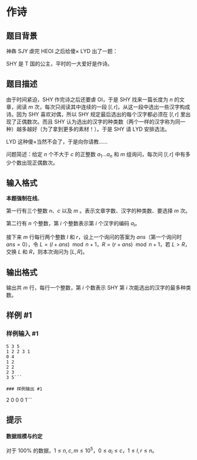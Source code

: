 # 作诗

## 题目背景

神犇 SJY 虐完 HEOI 之后给傻× LYD 出了一题：

SHY 是 T 国的公主，平时的一大爱好是作诗。

## 题目描述

由于时间紧迫，SHY 作完诗之后还要虐 OI，于是 SHY 找来一篇长度为 $n$ 的文章，阅读 $m$ 次，每次只阅读其中连续的一段 $[l,r]$，从这一段中选出一些汉字构成诗。因为 SHY 喜欢对偶，所以 SHY 规定最后选出的每个汉字都必须在 $[l,r]$ 里出现了正偶数次。而且 SHY 认为选出的汉字的种类数（两个一样的汉字称为同一种）越多越好（为了拿到更多的素材！）。于是 SHY 请 LYD 安排选法。

LYD 这种傻×当然不会了，于是向你请教……

问题简述：给定 $n$ 个不大于 $c$ 的正整数 $a_1 \dots a_n$ 和 $m$ 组询问，每次问 $[l,r]$ 中有多少个数出现正偶数次。

## 输入格式

**本题强制在线**。

第一行有三个整数 $n$、$c$ 以及 $m$ 。表示文章字数、汉字的种类数、要选择 $m$ 次。

第二行有 $n$ 个整数，第 $i$ 个整数表示第 $i$ 个汉字的编码 $a_i$。

接下来 $m$ 行每行两个整数 $l$ 和 $r$，设上一个询问的答案为 $ans$（第一个询问时 $ans=0$），令 $L=(l+ans)\mod n+1$，$R=(r+ans)\mod n+1$，若 $L>R$，交换 $L$ 和 $R$，则本次询问为 $[L,R]$。

## 输出格式

输出共 $m$ 行，每行一个整数，第 $i$ 个数表示 SHY 第 $i$ 次能选出的汉字的最多种类数。

## 样例 #1

### 样例输入 #1
```
5 3 5
1 2 2 3 1
0 4
1 2
2 2
2 3
3 5```

### 样例输出 #1

```
2
0
0
0
1```

## 提示

#### 数据规模与约定

对于 $100\%$ 的数据，$1\le n,c,m\le 10^5$，$0 \leq a_i \leq c$，$1 \leq l, r \leq n$。

